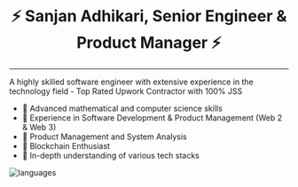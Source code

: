 <h1 align="center">⚡️ Sanjan Adhikari, Senior Engineer & Product Manager ⚡️</h1>

---

A highly skilled software engineer with extensive experience in the technology field - Top Rated Upwork Contractor with 100% JSS

- 💪 Advanced mathematical and computer science skills
- 💪 Experience in Software Development & Product Management (Web 2 & Web 3)
- 💪 Product Management and System Analysis
- 💪 Blockchain Enthusiast
- 💪 In-depth understanding of various tech stacks

![languages](https://github-readme-stats-one-bice.vercel.app/api/top-langs/?username=sanjanadhikari1&langs_count=10&layout=compact)
